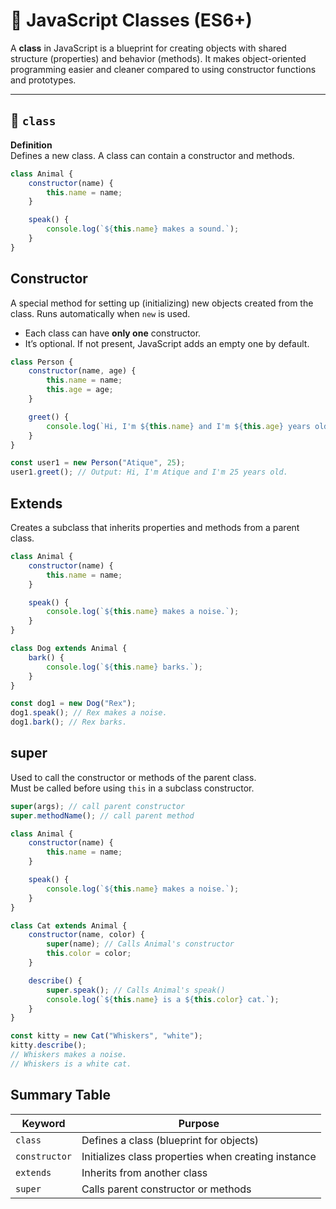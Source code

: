 # 🧠 JavaScript Classes (ES6+)

A **class** in JavaScript is a blueprint for creating objects with shared structure (properties) and behavior (methods). It makes object-oriented programming easier and cleaner compared to using constructor functions and prototypes.

---

## 🔹 `class`

**Definition**  
Defines a new class. A class can contain a constructor and methods.

```js
class Animal {
    constructor(name) {
        this.name = name;
    }

    speak() {
        console.log(`${this.name} makes a sound.`);
    }
}
```

## Constructor

A special method for setting up (initializing) new objects created from the class. Runs automatically when `new` is used.

-   Each class can have **only one** constructor.
-   It’s optional. If not present, JavaScript adds an empty one by default.

```js
class Person {
    constructor(name, age) {
        this.name = name;
        this.age = age;
    }

    greet() {
        console.log(`Hi, I'm ${this.name} and I'm ${this.age} years old.`);
    }
}

const user1 = new Person("Atique", 25);
user1.greet(); // Output: Hi, I'm Atique and I'm 25 years old.
```

## Extends

Creates a subclass that inherits properties and methods from a parent class.

```js
class Animal {
    constructor(name) {
        this.name = name;
    }

    speak() {
        console.log(`${this.name} makes a noise.`);
    }
}

class Dog extends Animal {
    bark() {
        console.log(`${this.name} barks.`);
    }
}

const dog1 = new Dog("Rex");
dog1.speak(); // Rex makes a noise.
dog1.bark(); // Rex barks.
```

## super

Used to call the constructor or methods of the parent class.  
Must be called before using `this` in a subclass constructor.

```js
super(args); // call parent constructor
super.methodName(); // call parent method
```

```js
class Animal {
    constructor(name) {
        this.name = name;
    }

    speak() {
        console.log(`${this.name} makes a noise.`);
    }
}

class Cat extends Animal {
    constructor(name, color) {
        super(name); // Calls Animal's constructor
        this.color = color;
    }

    describe() {
        super.speak(); // Calls Animal's speak()
        console.log(`${this.name} is a ${this.color} cat.`);
    }
}

const kitty = new Cat("Whiskers", "white");
kitty.describe();
// Whiskers makes a noise.
// Whiskers is a white cat.
```

## Summary Table

| Keyword       | Purpose                                             |
| ------------- | --------------------------------------------------- |
| `class`       | Defines a class (blueprint for objects)             |
| `constructor` | Initializes class properties when creating instance |
| `extends`     | Inherits from another class                         |
| `super`       | Calls parent constructor or methods                 |
